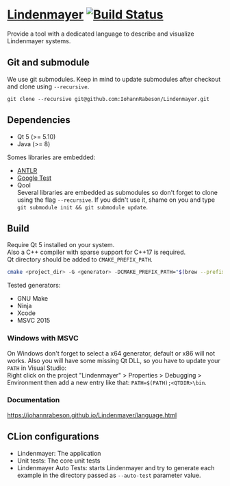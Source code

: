 # [Lindenmayer](https://iohannrabeson.github.io/Lindenmayer/index.html) [![Build Status](https://travis-ci.com/IohannRabeson/Lindenmayer.svg?token=oSgYDG8ZHmxB1gxGNZxP&branch=master)](https://travis-ci.com/IohannRabeson/Lindenmayer)

Provide a tool with a dedicated language to describe and visualize Lindenmayer systems.

## Git and submodule
We use git submodules. Keep in mind to update submodules after
checkout and clone using `--recursive`.

```
git clone --recursive git@github.com:IohannRabeson/Lindenmayer.git
```

## Dependencies
 - Qt 5 (>= 5.10)
 - Java (>= 8)

Somes libraries are embedded:
 - [ANTLR](https://github.com/IohannRabeson/antlr4)
 - [Google Test](https://github.com/google/googletest)
 - Qool  
Several libraries are embedded as submodules so don't forget to clone using the flag `--recursive`.
If you didn't use it, shame on you and type `git submodule init && git submodule update`.

## Build

Require Qt 5 installed on your system.  
Also a C++ compiler with sparse support for C++17 is required.  
Qt directory should be added to `CMAKE_PREFIX_PATH`.

```bash
cmake <project_dir> -G <generator> -DCMAKE_PREFIX_PATH="$(brew --prefix qt)"
```

Tested generators:
 - GNU Make
 - Ninja
 - Xcode
 - MSVC 2015
 
### Windows with MSVC
On Windows don't forget to select a x64 generator, default or x86 will not works.
Also you will have some missing Qt DLL, so you have to update your `PATH` in Visual Studio:  
Right click on the project "Lindenmayer" > Properties > Debugging > Environment then add a new entry like that:
`PATH=$(PATH);<QTDIR>\bin`.

### Documentation
https://iohannrabeson.github.io/Lindenmayer/language.html

## CLion configurations
 - Lindenmayer: The application
 - Unit tests: The core unit tests
 - Lindenmayer Auto Tests: starts Lindenmayer and try to generate each example in the directory passed as `--auto-test` parameter value.

